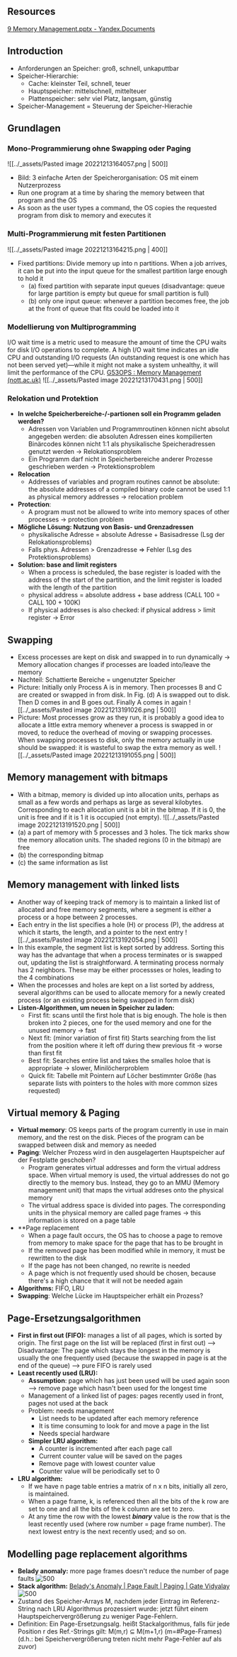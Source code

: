 ## Resources
[9 Memory Management.pptx - Yandex.Documents](https://docs.yandex.ru/docs/view?url=ya-disk-public%3A%2F%2Fyph0F2DD8pSephsSwoLxQ0Rwx2gwXe9aHPFbp0cXg%2B8%3D&name=9%20Memory%20Management.pptx&nosw=1)

## Introduction
- Anforderungen an Speicher: groß, schnell, unkaputtbar
- Speicher-Hierarchie:
	- Cache: kleinster Teil, schnell, teuer
	- Hauptspeicher: mittelschnell, mittelteuer
	- Plattenspeicher: sehr viel Platz, langsam, günstig
- Speicher-Management = Steuerung der Speicher-Hierachie

## Grundlagen
### Mono-Programmierung ohne Swapping oder Paging
![[../_assets/Pasted image 20221213164057.png | 500]]
- Bild: 3 einfache Arten der Speicherorganisation: OS mit einem Nutzerprozess
- Run one program at a time by sharing the memory between that program and the OS
- As soon as the user types a command, the OS copies the requested program from disk to memory and executes it
### Multi-Programmierung mit festen Partitionen
![[../_assets/Pasted image 20221213164215.png | 400]]
- Fixed partitions: Divide memory up into n partitions. When a job arrives, it can be put into the input queue for the smallest partition large enough to hold it
	- (a) fixed partition with separate input queues (disadvantage: queue for large partition is empty but queue for small partition is full)
	- (b) only one input queue: whenever a partition becomes free, the job at the front of queue that fits could be loaded into it
### Modellierung von Multiprogramming
I/O wait time is a metric used to measure the amount of time the CPU waits for disk I/O operations to complete. A high I/O wait time indicates an idle CPU and outstanding I/O requests (An outstanding request is one which has not been served yet)—while it might not make a system unhealthy, it will limit the performance of the CPU.
[G53OPS : Memory Management (nott.ac.uk)](https://www.cs.nott.ac.uk/~pszgxk/courses/g53ops/Memory%20Management/MM02-modelingmulti.html)
![[../_assets/Pasted image 20221213170431.png | 500]]
### Relokation und Protektion
- **In welche Speicherbereiche-/-partionen soll ein Programm geladen werden?**
	- Adressen von Variablen und Programmroutinen können nicht absolut angegeben werden: die absoluten Adressen eines kompilierten Binärcodes können nicht 1:1 als physikalische Speicheradressen genutzt werden -> Relokationsproblem
	- Ein Programm darf nicht in Speicherbereiche anderer Prozesse geschrieben werden -> Protektionsproblem
- **Relocation**
	- Addresses of variables and program routines cannot be absolute: the absolute addresses of a compiled binary code cannot be used 1:1 as physical memory addresses -> relocation problem
- **Protection**: 
	- A program must not be allowed to write into memory spaces of other processes -> protection problem
- **Mögliche Lösung: Nutzung von Basis- und Grenzadressen**
	- physikalische Adresse = absolute Adresse + Basisadresse (Lsg der Relokationsproblems)
	- Falls phys. Adressen > Grenzadresse => Fehler (Lsg des Protektionsproblems)
- **Solution: base and limit registers**
	- When a process is scheduled, the base register is loaded with the address of the start of the partition, and the limit register is loaded with the length of the partition
	- physical address = absolute address + base address (CALL 100 = CALL 100 + 100K)
	- If physical addresses is also checked: if physical address > limit register -> Error

## Swapping
- Excess processes are kept on disk and swapped in to run dynamically -> Memory allocation changes if processes are loaded into/leave the memory
- Nachteil: Schattierte Bereiche = ungenutzter Speicher
- Picture: Initially only Process A is in memory. Then processes B and C are created or swapped in from disk. In Fig. (d) A is swapped out to disk. Then D comes in and B goes out. Finally A comes in again
![[../_assets/Pasted image 20221213191026.png | 500]]
- Picture: Most processes grow as they run, it is probably a good idea to allocate a little extra memory whenever a process is swapped in or moved, to reduce the overhead of moving or swapping processes. When swapping processes to disk, only the memory actually in use should be swapped: it is wasteful to swap the extra memory as well.
![[../_assets/Pasted image 20221213191055.png | 500]]

## Memory management with bitmaps
- With a bitmap, memory is divided up into allocation units, perhaps as small as a few words and perhaps as large as several kilobytes. Corresponding to each allocation unit is a bit in the bitmap. If it is 0, the unit is free and if it is 1 it is occupied (not empty).
![[../_assets/Pasted image 20221213191520.png | 500]]
- (a) a part of memory with 5 processes and 3 holes. The tick marks show the memory allocation units. The shaded regions (0 in the bitmap) are free
- (b) the corresponding bitmap
- (c) the same information as list

## Memory management with linked lists
- Another way of keeping track of memory is to maintain a linked list of allocated and free memory segments, where a segment is either a process or a hope between 2 processes.
- Each entry in the list specifies a hole (H) or process (P), the address at which it starts, the length, and a pointer to the next entry
![[../_assets/Pasted image 20221213192054.png | 500]]
- In this example, the segment list is kept sorted by address. Sorting this way has the advantage that when a process terminates or is swapped out, updating the list is straightforward. A terminating process normaly has 2 neighbors. These may be either processses or holes, leading to the 4 combinations
- When the processes and holes are kept on a list sorted by address, several algorithms can be used to allocate memory for a newly created process (or an existing process being swapped in form disk)
- **Listen-Algorithmen, um neuen in Speicher zu laden:**
	- First fit: scans until the first hole that is big enough. The hole is then broken into 2 pieces, one for the used memory and one for the unused memory -> fast
	- Next fit: (minor variation of first fit) Starts searching from the list from the position where it left off during thew previous fit -> worse than first fit
	- Best fit: Searches entire list and takes the smalles holoe that is appropriate -> slower, Minilöcherproblem
	- Quick fit: Tabelle mit Pointern auf Löcher bestimmter Größe (has separate lists with pointers to the holes with more common sizes requested)

## Virtual memory & Paging
- **Virtual memory**: OS keeps parts of the program currently in use in main memory, and the rest on the disk. Pieces of the program can be swapped between disk and memory as needed
- **Paging**: Welcher Prozess wird in den ausgelagerten Hauptspeicher auf der Festplatte geschoben?
	- Program generates virtual addresses and form the virtual address space. When virtual memory is used, the virtual addresses do not go directly to the memory bus. Instead, they go to an MMU (Memory management unit) that maps the virtual addreses onto the physical memory
	- The virtual address space is divided into pages. The corresponding units in the physical memory are called page frames -> this information is stored on a page table
- **Page replacement
	- When a page fault occurs, the OS has to choose a page to remove from memory to make space for the page that has to be brought in
	- If the removed page has been modified while in memory, it must be rewritten to the disk
	- If the page has not been changed, no rewrite is needed
	- A page which is not frequently used should be chosen, because there's a high chance that it will not be needed again
- **Algorithms:** FIFO, LRU
- **Swapping**: Welche Lücke im Hauptspeicher erhält ein Prozess?

## Page-Ersetzungsalgorithmen
- **First in first out (FIFO):** manages a list of all pages, which is sorted by origin. The first page on the list will be replaced (first in first out)
	--> Disadvantage: The page which stays the longest in the memory is usually the one frequently used (because the swapped in page is at the end of the queue)
	--> pure FIFO is rarely used
- **Least recently used (LRU):** 
	- **Assumption**: page which has just been used will be used again soon --> remove page which hasn't been used for the longest time
	- Management of a linked list of pages: pages recently used in front, pages not used at the back
	- Problem: needs management
		- List needs to be updated after each memory reference
		- It is time consuming to look for and move a page in the list
		- Needs special hardware
	- **Simpler LRU algorithm:**
		- A counter is incremented after each page call
		- Current counter value will be saved on the pages
		- Remove page with lowest counter value
		- Counter value will be periodically set to 0
- **LRU algorithm:** 
	- If we have n page table entries a matrix of n x n bits, initially all zero, is maintained. 
	- When a page frame, k, is referenced then all the bits of the k row are set to one and all the bits of the k column are set to zero. 
	- At any time the row with the lowest _**binary**_ value is the row that is the least recently used (where row number = page frame number). The next lowest entry is the next recently used; and so on.

## Modelling page replacement algorithms
- **Belady anomaly:** more page frames doesn't reduce the number of page faults
![500](belady%20anomaly.png)
- **Stack algorithm:** [Belady's Anomaly | Page Fault | Paging | Gate Vidyalay](https://www.gatevidyalay.com/beladys-anomaly-page-fault-paging/)
![500](stack%20algorithmen.png)
- Zustand des Speicher-Arrays M, nachdem jeder Eintrag im Referenz-String nach LRU Algorithmus prozessiert wurde: jetzt führt einem Hauptspeichervergrößerung zu weniger Page-Fehlern.
- Definition: Ein Page-Ersetzungsalg. heißt Stackalgorithmus, falls für jede Position r des Ref.-Strings gilt: M(m,r) ⊆ M(m+1,r) (m=#Page-Frames) (d.h.: bei Speichervergrößerung treten nicht mehr Page-Fehler auf als zuvor)